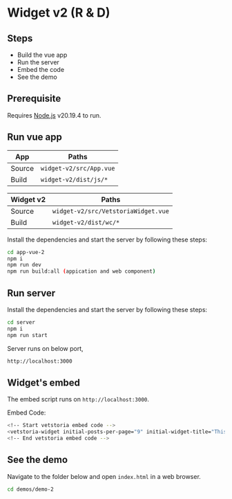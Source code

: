 # Widget v2 (R & D)

## Steps
- Build the vue app
- Run the server
- Embed the code
- See the demo

## Prerequisite
Requires [Node.js](https://nodejs.org/) v20.19.4 to run.

## Run vue app
 App | Paths |
| ------ | ------ |
| Source | `widget-v2/src/App.vue` |
| Build | `widget-v2/dist/js/*` |

 Widget v2 | Paths |
| ------ | ------ |
| Source | `widget-v2/src/VetstoriaWidget.vue` |
| Build | `widget-v2/dist/wc/*` |

Install the dependencies and start the server by following these steps:

```sh
cd app-vue-2
npm i
npm run dev
npm run build:all (appication and web component)
```

## Run server
Install the dependencies and start the server by following these steps:

```sh
cd server
npm i
npm run start
```

Server runs on below port,

```sh
http://localhost:3000
```

## Widget's embed
The embed script runs on `http://localhost:3000`.

Embed Code:

```sh
<!-- Start vetstoria embed code -->
<vetstoria-widget initial-posts-per-page="9" initial-widget-title="This is a demo widget"></vetstoria-widget><script src="http://localhost:3000/wc/vetstoria-widget.min.js"></script>
<!-- End vetstoria embed code -->
```

## See the demo
Navigate to the folder below and open `index.html` in a web browser.

```sh
cd demos/demo-2
```